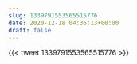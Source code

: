 ```yaml
---
slug: 1339791553565515776
date: 2020-12-18 04:36:13+00:00
draft: false
---
```


{{< tweet 1339791553565515776 >}}
